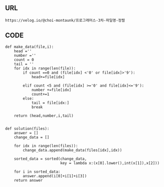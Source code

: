 ## URL
    https://velog.io/@choi-montaunk/프로그래머스-3차-파일명-정렬
## CODE
    def make_data(file,i):
        head =''
        number =''
        count = 0
        tail = ''
        for idx in range(len(file)):
            if count ==0 and (file[idx] <'0' or file[idx]>'9'):
                head+=file[idx]

            elif count <5 and (file[idx] >='0' and file[idx]<='9'):
                number +=file[idx]
                count+=1
            else:
                tail = file[idx:]
                break

        return (head,number,i,tail)


    def solution(files):
        answer = []
        change_data = []

        for idx in range(len(files)):
            change_data.append(make_data(files[idx],idx))

        sorted_data = sorted(change_data,
                             key = lambda x:(x[0].lower(),int(x[1]),x[2]))

        for i in sorted_data:
            answer.append(i[0]+i[1]+i[3])
        return answer
